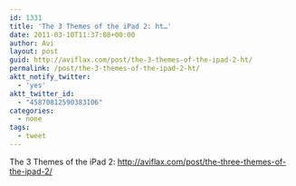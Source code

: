 ```yaml
---
id: 1331
title: 'The 3 Themes of the iPad 2: ht…'
date: 2011-03-10T11:37:08+00:00
author: Avi
layout: post
guid: http://aviflax.com/post/the-3-themes-of-the-ipad-2-ht/
permalink: /post/the-3-themes-of-the-ipad-2-ht/
aktt_notify_twitter:
  - 'yes'
aktt_twitter_id:
  - "45870812590383106"
categories:
  - none
tags:
  - tweet
---
```

The 3 Themes of the iPad 2: <a href="http://aviflax.com/post/the-three-themes-of-the-ipad-2/" rel="nofollow">http://aviflax.com/post/the-three-themes-of-the-ipad-2/</a>